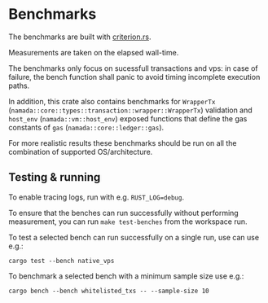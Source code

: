 # Benchmarks

The benchmarks are built with [criterion.rs](https://bheisler.github.io/criterion.rs/book).

Measurements are taken on the elapsed wall-time.

The benchmarks only focus on sucessfull transactions and vps: in case of failure, the bench function shall panic to avoid timing incomplete execution paths.

In addition, this crate also contains benchmarks for `WrapperTx` (`namada::core::types::transaction::wrapper::WrapperTx`) validation and `host_env` (`namada::vm::host_env`) exposed functions that define the gas constants of `gas` (`namada::core::ledger::gas`).

For more realistic results these benchmarks should be run on all the combination of supported OS/architecture.

## Testing & running

To enable tracing logs, run with e.g. `RUST_LOG=debug`.

To ensure that the benches can run successfully without performing measurement, you can run `make test-benches` from the workspace run.

To test a selected bench can run successfully on a single run, use can use e.g.:

```shell
cargo test --bench native_vps
```

To benchmark a selected bench with a minimum sample size use e.g.:

```shell
cargo bench --bench whitelisted_txs -- --sample-size 10
```
